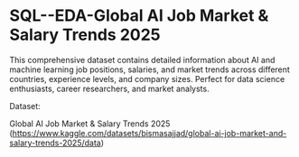 # SQL--EDA-Global AI Job Market & Salary Trends 2025 

This comprehensive dataset contains detailed information about AI and machine learning job positions, salaries, and market trends across different countries, experience levels, and company sizes. Perfect for data science enthusiasts, career researchers, and market analysts.

Dataset:

Global AI Job Market & Salary Trends 2025 (https://www.kaggle.com/datasets/bismasajjad/global-ai-job-market-and-salary-trends-2025/data)
